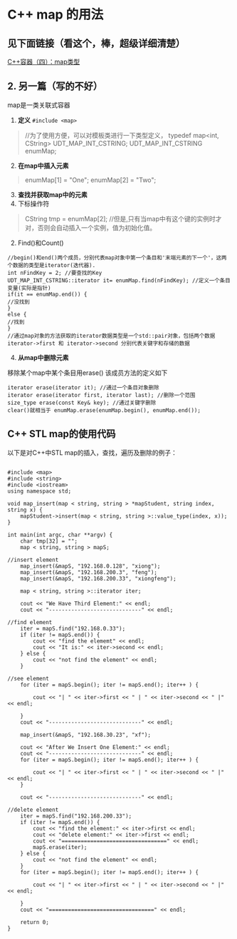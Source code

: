 # C++ map 的用法
## 见下面链接（看这个，棒，超级详细清楚）

[C++容器（四）：map类型](http://blog.csdn.net/YhL_Leo/article/details/48849441)
## 2. 另一篇（写的不好）
map是一类关联式容器
1. **定义**
`#include <map>` 
> //为了使用方便，可以对模板类进行一下类型定义，
> typedef map<int, CString> UDT_MAP_INT_CSTRING;
> UDT_MAP_INT_CSTRING enumMap;

2. **在map中插入元素**
> enumMap[1] = "One";
> enumMap[2] = "Two";

3. **查找并获取map中的元素**
  1. 下标操作符
> CString tmp = enumMap[2];  //但是,只有当map中有这个键的实例时才对，否则会自动插入一个实例，值为初始化值。
  2. Find()和Count()
```
//begin()和end()两个成员，分别代表map对象中第一个条目和'末端元素的下一个'，这两个数据的类型是iterator(迭代器).
int nFindKey = 2; //要查找的Key
UDT_MAP_INT_CSTRING::iterator it= enumMap.find(nFindKey); //定义一个条目变量(实际是指针)
if(it == enumMap.end()) {
//没找到
}
else {
//找到
}
//通过map对象的方法获取的iterator数据类型是一个std::pair对象，包括两个数据 iterator->first 和 iterator->second 分别代表关键字和存储的数据
```

4. **从map中删除元素**

移除某个map中某个条目用erase()
该成员方法的定义如下
```
iterator erase(iterator it); //通过一个条目对象删除 
iterator erase(iterator first, iterator last); //删除一个范围 
size_type erase(const Key& key); //通过关键字删除 
clear()就相当于 enumMap.erase(enumMap.begin(), enumMap.end());
```

## C++ STL map的使用代码

以下是对C++中STL map的插入，查找，遍历及删除的例子：
```

#include <map>
#include <string>
#include <iostream>
using namespace std;

void map_insert(map < string, string > *mapStudent, string index, string x) {
    mapStudent->insert(map < string, string >::value_type(index, x));
}

int main(int argc, char **argv) {
    char tmp[32] = "";
    map < string, string > mapS;

//insert element
    map_insert(&mapS, "192.168.0.128", "xiong");
    map_insert(&mapS, "192.168.200.3", "feng");
    map_insert(&mapS, "192.168.200.33", "xiongfeng");

    map < string, string >::iterator iter;

    cout << "We Have Third Element:" << endl;
    cout << "-----------------------------" << endl;

//find element
    iter = mapS.find("192.168.0.33");
    if (iter != mapS.end()) {
        cout << "find the elememt" << endl;
        cout << "It is:" << iter->second << endl;
    } else {
        cout << "not find the element" << endl;
    }

//see element
    for (iter = mapS.begin(); iter != mapS.end(); iter++ ) {

        cout << "| " << iter->first << " | " << iter->second << " |" << endl;

    }
    cout << "-----------------------------" << endl;

    map_insert(&mapS, "192.168.30.23", "xf");

    cout << "After We Insert One Element:" << endl;
    cout << "-----------------------------" << endl;
    for (iter = mapS.begin(); iter != mapS.end(); iter++ ) {

        cout << "| " << iter->first << " | " << iter->second << " |" << endl;
    }

    cout << "-----------------------------" << endl;

//delete element
    iter = mapS.find("192.168.200.33");
    if (iter != mapS.end()) {
        cout << "find the element:" << iter->first << endl;
        cout << "delete element:" << iter->first << endl;
        cout << "=================================" << endl;
        mapS.erase(iter);
    } else {
        cout << "not find the element" << endl;
    }
    for (iter = mapS.begin(); iter != mapS.end(); iter++ ) {

        cout << "| " << iter->first << " | " << iter->second << " |" << endl;

    }
    cout << "=================================" << endl;

    return 0;
}
```
